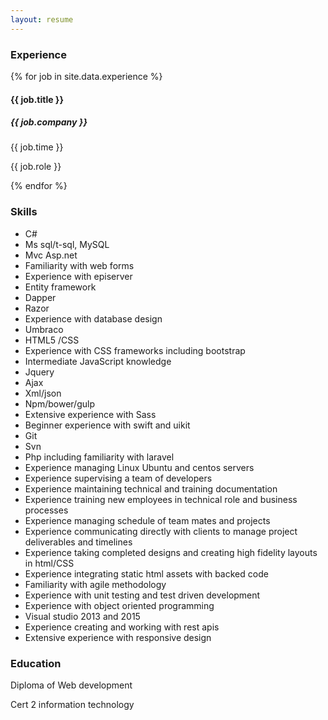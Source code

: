 ```yaml
---
layout: resume
---
```


### Experience
{% for job in site.data.experience %}
<div class="experience">
    <h4>{{ job.title }}</h4>
    <h5 class="company">{{ job.company }}</h5>
    <p class="time">{{ job.time }}</p>
    <p class="role">{{ job.role }}</p>
</div>
{% endfor %}

### Skills
* C#
* Ms sql/t-sql, MySQL
* Mvc Asp.net
* Familiarity with web forms
* Experience with episerver
* Entity framework
* Dapper
* Razor
* Experience with database design
* Umbraco 
* HTML5 /CSS 
* Experience with CSS frameworks including bootstrap 
* Intermediate JavaScript knowledge
* Jquery
* Ajax
* Xml/json 
* Npm/bower/gulp
* Extensive experience with Sass
* Beginner experience with swift and uikit
* Git 
* Svn
* Php including familiarity with laravel
* Experience managing Linux Ubuntu and centos servers
* Experience supervising a team of developers
* Experience maintaining technical and training documentation
* Experience training new employees in technical role and business processes 
* Experience managing schedule of team mates and projects
* Experience communicating directly with clients to manage project deliverables and timelines 
* Experience taking completed designs and creating high fidelity layouts in html/CSS 
* Experience integrating static html assets with backed code
* Familiarity with agile methodology 
* Experience with unit testing and test driven development
* Experience with object oriented programming 
* Visual studio 2013 and 2015
* Experience creating and working with rest apis 
* Extensive experience with responsive design

### Education
Diploma of Web development 

Cert 2 information technology 
